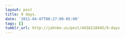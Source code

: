 ```yaml
---
layout: post
title: 9 days.
date: '2011-04-07T08:27:00-05:00'
tags: []
tumblr_url: http://jahnke.us/post/4416118945/9-days
---
```

